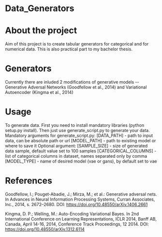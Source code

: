 # Data_Generators

# About the project

Aim of this project is to create tabular generators for categorical and for numerical data. This is also practical part to my bachelor thesis.

# Generators

Currently there are inluded 2 modifications of generative models -- Generative Adversal Networks (Goodfellow et al., 2014) and Variational Autoencoder (Kingma et al., 2014)

# Usage

To generate data. First you need to install mandatory libraries (python setup.py install). Then just use generate_script.py to generate your data.
Mandatory arguments for generate_script.py:
[DATA_PATH] - path to input data, can be absolute path or url
[MODEL_PATH] - path to existing model or where to save it
Optional argument:
[SAMPLE_SIZE] - size of generated data sample, default value set to 100 samples
[CATEGORICAL_COLUMNS] - list of categorical columns in dataset, names separated only by comma
[MODEL_TYPE] - name of desired model (vae or gans), by default set to vae

# References

Goodfellow, I.; Pouget-Abadie, J.; Mirza, M.; et al.: Generative adversal nets. In Advances in Neural Information Processing Systems, Curran Associates, Inc., 2014, s. 2672–2680. DOI: 
https://doi.org/10.48550/arXiv.1406.2661

Kingma, D. P.; Welling, M.: Auto-Encoding Variational Bayes. In 2nd International Conference on Learning Representations, ICLR 2014, Banff AB, Canada, April 14-16, 2014, Conference Track Proceedings, 12 2014. DOI: https://doi.org/10.48550/arXiv.1312.6114
